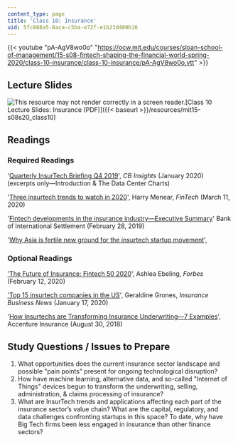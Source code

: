 ```yaml
---
content_type: page
title: 'Class 10: Insurance'
uid: 5fc888a5-8aca-c5ba-e72f-e1b23d480b16
---
```


{{< youtube "pA-AgV8wo0o" "https://ocw.mit.edu/courses/sloan-school-of-management/15-s08-fintech-shaping-the-financial-world-spring-2020/class-10-insurance/class-10-insurance/pA-AgV8wo0o.vtt" >}}

Lecture Slides
--------------

![This resource may not render correctly in a screen reader.](/images/inacessible.gif)[Class 10 Lecture Slides: Insurance (PDF)]({{< baseurl >}}/resources/mit15-s08s20_class10)

Readings
--------

### Required Readings

'[Quarterly InsurTech Briefing Q4 2019](https://www.willistowerswatson.com/en-CA/Insights/2020/01/quarterly-insurtech-briefing-q4-2019)', _CB Insights_ (January 2020) (excerpts only—Introduction & The Data Center Charts)

'[Three insurtech trends to watch in 2020](https://www.fintechmagazine.com/insurance/three-insurtech-trends-watch-2020)', Harry Menear, _FinTech_ (March 11, 2020)

'[Fintech developments in the insurance industry—Executive Summary](https://www.bis.org/fsi/fsisummaries/fintech.htm)' Bank of International Settlement (February 28, 2019)

'[Why Asia is fertile new ground for the insurtech startup movement](https://techwireasia.com/2020/05/why-asia-is-fertile-new-ground-for-the-insurtech-startup-movement/)',

### Optional Readings

['The Future of Insurance: Fintech 50 2020](https://www.forbes.com/sites/ashleaebeling/2020/02/12/the-future-of-insurance-fintech-50-2020/#1eb344aa21a3)', Ashlea Ebeling, _Forbes_ (February 12, 2020)

['Top 15 insurtech companies in the US](https://www.insurancebusinessmag.com/us/guides/top-15-insurtech-companies-in-the-us-210710.aspx)', Geraldine Grones, _Insurance Business News_ (January 17, 2020)

'[How Insurtechs are Transforming Insurance Underwriting—7 Examples](https://insuranceblog.accenture.com/how-insurtechs-are-transforming-insurance-underwriting-7-examples)', Accenture Insurance (August 30, 2018)

Study Questions / Issues to Prepare
-----------------------------------

1.  What opportunities does the current insurance sector landscape and possible "pain points" present for ongoing technological disruption?
2.  How have machine learning, alternative data, and so-called "Internet of Things" devices begun to transform the underwriting, selling, administration, & claims processing of insurance?
3.  What are InsurTech trends and applications affecting each part of the insurance sector’s value chain? What are the capital, regulatory, and data challenges confronting startups in this space? To date, why have Big Tech firms been less engaged in insurance than other finance sectors?
